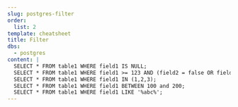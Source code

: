 ```yaml
---
slug: postgres-filter
order:
  list: 2
template: cheatsheet
title: Filter
dbs:
  - postgres
content: |
  SELECT * FROM table1 WHERE field1 IS NULL;
  SELECT * FROM table1 WHERE field1 >= 123 AND (field2 = false OR field3 != 'abc');
  SELECT * FROM table1 WHERE field1 IN (1,2,3);
  SELECT * FROM table1 WHERE field1 BETWEEN 100 and 200;
  SELECT * FROM table1 WHERE field1 LIKE '%abc%';
---
```

